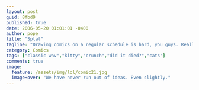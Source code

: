 ```yaml
---
layout: post
guid: 8fbd9
published: true
date: 2006-05-20 01:01:01 -0400
author: pope
title: "Splat"
tagline: "Drawing comics on a regular schedule is hard, you guys. Really hard."
category: Comics
tags: ["classic wnv","kitty","crunch","did it died?","cats"]
comments: true 
image:
  feature: /assets/img/lol/comic21.jpg
  imageHover: "We have never run out of ideas. Even slightly."
---
```


